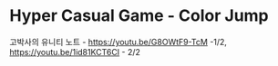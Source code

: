 # Hyper Casual Game - Color Jump
 고박사의 유니티 노트 - https://youtu.be/G8OWtF9-TcM -1/2, https://youtu.be/1id81KCT6CI - 2/2
 
